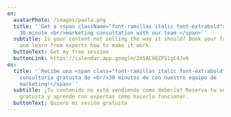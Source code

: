 ```yaml
---
en:
  avatarPhoto: /images/paola.png
  title: '`Get a <span className="font-ramillas italic font-extrabold"> free
    30-minute <br/>marketing consultation with our team </span>`'
  subtitle: Is your content not selling the way it should? Book your free session
    and learn from experts how to make it work.
  buttonText: Get my free session
  buttonLink: https://calendar.app.google/2XSAC9QZP51gC4Jv6
es:
  title: '`Recibe una <span class="font-ramillas italic font-extrabold">
    consultoría gratuita de <br/>30 minutos de con nuestro equipo de
    marketing!</span>`'
  subtitle: ¿Tu contenido no está vendiendo como debería? Reserva tu sesión
    gratuita y aprende con expertas cómo hacerlo funcionar.
  buttonText: Quiero mi sesión gratuita
---
```


